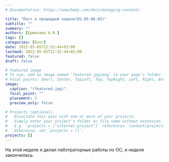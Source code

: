 ```yaml
---
# Documentation: https://wowchemy.com/docs/managing-content/

title: "Пост о прошедшей неделе(02.05-08.05)"
subtitle: ""
summary: ""
authors: [Ермолаев А.М.]
tags: []
categories: [Блог]
date: 2022-05-05T22:52:44+03:00
lastmod: 2022-05-05T22:52:44+03:00
featured: false
draft: false

# Featured image
# To use, add an image named `featured.jpg/png` to your page's folder.
# Focal points: Smart, Center, TopLeft, Top, TopRight, Left, Right, BottomLeft, Bottom, BottomRight
image:
  caption: "(featured.jpg)"
  focal_point: ""
  placement: 2
  preview_only: false

# Projects (optional).
#   Associate this post with one or more of your projects.
#   Simply enter your project's folder or file name without extension.
#   E.g. `projects = ["internal-project"]` references `content/project/deep-learning/index.md`.
#   Otherwise, set `projects = []`.
projects: []
---
```

На этой неделе я делал лаботраторные работы по ОС, и неделя закончилась.
